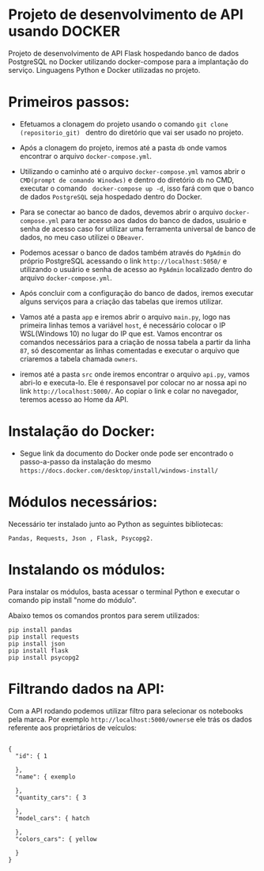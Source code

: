 # Projeto de desenvolvimento de API usando DOCKER

Projeto de desenvolvimento de API Flask hospedando banco de dados PostgreSQL no Docker utilizando docker-compose para a implantação do serviço. 
Linguagens Python e Docker utilizadas no projeto.

# Primeiros passos:

- Efetuamos a clonagem do projeto usando o comando ```git clone (repositorio_git) ``` dentro do diretório que vai ser usado no projeto.

- Após a clonagem do projeto, iremos até a pasta ``` db ``` onde vamos encontrar o arquivo ``` docker-compose.yml ```.

- Utilizando o caminho até o arquivo ``` docker-compose.yml ``` vamos abrir o ``` CMD(prompt de comando Winodws) ``` e dentro do diretório ``` db ``` no CMD, executar o comando ``` docker-compose up -d```, isso fará com que o banco de dados ```PostgreSQL``` seja hospedado dentro do Docker.

- Para se conectar ao banco de dados, devemos abrir o arquivo ``` docker-compose.yml ``` para ter acesso aos dados do banco de dados, usuário e senha de acesso caso for utilizar uma ferramenta universal de banco de dados, no meu caso utilizei o ```DBeaver```.

- Podemos acessar o banco de dados também através do ```PgAdmin``` do próprio PostgreSQL acessando o link ``` http://localhost:5050/ ``` e utilizando o usuário e senha de acesso ao ```PgAdmin``` localizado dentro do arquivo ``` docker-compose.yml ```.

- Após concluir com a configuração do banco de dados, iremos executar alguns serviços para a criação das tabelas que iremos utilizar.

- Vamos até a pasta ```app``` e iremos abrir o arquivo ``` main.py ```, logo nas primeira linhas temos a variável ```host```, é necessário colocar o IP WSL(Windows 10) no lugar do IP que est. 
Vamos encontrar os comandos necessários para a criação de nossa tabela a partir da linha ```87```, só descomentar as linhas comentadas e executar o arquivo que criaremos a tabela chamada ``` owners ```.

- iremos até a pasta ``` src ``` onde iremos encontrar o arquivo ``` api.py ```, vamos abri-lo e executa-lo. Ele é responsavel por colocar no ar nossa api no link ``` http://localhost:5000/ ```. Ao copiar o link e colar no navegador, teremos acesso ao Home da API.

# Instalação do Docker:

- Segue link da documento do Docker onde pode ser encontrado o passo-a-passo da instalação do mesmo ```https://docs.docker.com/desktop/install/windows-install/```

#  Módulos necessários:

Necessário ter instalado junto ao Python as seguintes bibliotecas:
```
Pandas, Requests, Json , Flask, Psycopg2.
```
# Instalando os módulos:
Para instalar os módulos, basta acessar o terminal Python e executar o comando pip install "nome do módulo".

Abaixo temos os comandos prontos para serem utilizados:

```pip install time
pip install pandas
pip install requests
pip install json
pip install flask
pip install psycopg2
```

# Filtrando dados na API:

Com a API rodando podemos utilizar filtro para selecionar os notebooks pela marca. Por exemplo ``` http://localhost:5000/owners ```e ele trás os dados referente aos proprietários de veículos:

```

{
  "id": { 1
    
  },
  "name": { exemplo
    
  },
  "quantity_cars": { 3
    
  },
  "model_cars": { hatch
    
  },
  "colors_cars": { yellow
    
  }
}

```

